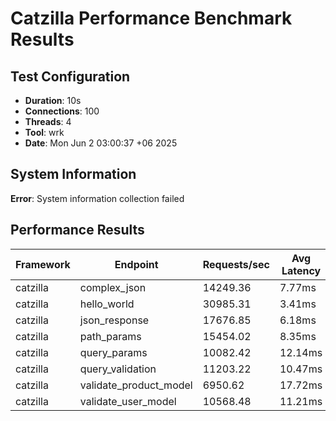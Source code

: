 # Catzilla Performance Benchmark Results

## Test Configuration
- **Duration**: 10s
- **Connections**: 100
- **Threads**: 4
- **Tool**: wrk
- **Date**: Mon Jun  2 03:00:37 +06 2025

## System Information

**Error**: System information collection failed

## Performance Results

| Framework | Endpoint | Requests/sec | Avg Latency | 99% Latency |
|-----------|----------|--------------|-------------|-------------|
| catzilla | complex_json | 14249.36 | 7.77ms | 17.67ms |
| catzilla | hello_world | 30985.31 | 3.41ms | 8.15ms |
| catzilla | json_response | 17676.85 | 6.18ms | 17.65ms |
| catzilla | path_params | 15454.02 | 8.35ms | 53.97ms |
| catzilla | query_params | 10082.42 | 12.14ms | 94.44ms |
| catzilla | query_validation | 11203.22 | 10.47ms | 50.05ms |
| catzilla | validate_product_model | 6950.62 | 17.72ms | 100.25ms |
| catzilla | validate_user_model | 10568.48 | 11.21ms | 66.29ms |
